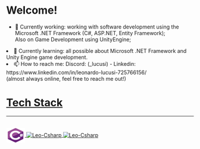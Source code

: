 <h1>Welcome!</h1>
<div>
  <ul>
    <li>🔭 Currently working: working with software development using the Microsoft .NET Framework (C#, ASP.NET, Entity Framework); <br>Also on Game Development using UnityEngine;</ul>
    <li>🌱 Currently learning: all possible about Microsoft .NET Framework and Unity Engine game development.</ul>
    <li>📫 How to reach me: Discord: (_lucusi) - Linkedin: https://www.linkedin.com/in/leonardo-lucusi-725766156/ <br>(almost always online, feel free to reach me out!)</ul>
  </ul>
</div>
<div align="center">
  <a href="https://github.com/leonardolucusi">
</div>
<h1>Tech Stack</h1>
<hr>
 <div style="display: inline_block"><br>
  <img align="center" alt="Leo-Csharp" height="40" width="50" src="https://raw.githubusercontent.com/devicons/devicon/master/icons/csharp/csharp-original.svg">
  <img align="center" alt="Leo-Csharp" height="40" width="50" src="https://cdn.jsdelivr.net/gh/devicons/devicon@latest/icons/dotnetcore/dotnetcore-original.svg" />
  <img align="center" alt="Leo-Csharp" height="40" width="50" src="https://cdn.jsdelivr.net/gh/devicons/devicon@latest/icons/git/git-original.svg" />
</div>
